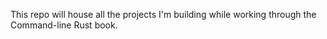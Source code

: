 This repo will house all the projects I'm building while working through the Command-line Rust book.